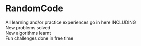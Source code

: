 # RandomCode
All learning and/or practice experiences go in here INCLUDING <br />
New problems solved<br />
New algorithms learnt <br />
Fun challenges done in free time<br />

